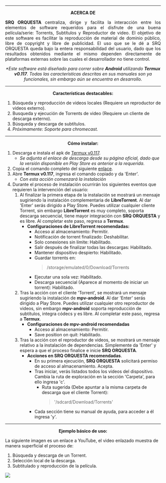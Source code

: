 ___
<p align="center"><b>ACERCA DE</b></p>  

<p align="justify"><b>SRQ ORQUESTA</b> centraliza, dirige y facilita la interacción entre los elementos de software requeridos para el disfrute de una buena película/serie: Torrents, Subtítulos y Reproductor de video. El objetivo de este software es facilitar la reproducción de material de dominio público, libre de copyright y libre de publicidad. El uso que se le dé a SRQ ORQUESTA queda bajo la entera responsabilidad del usuario, dado que los resultados obtenidos mediante el mismo dependen directamente de plataformas externas sobre las cuales el desarrollador no tiene control.</p>  

<p align="center"><i>*Este software está diseñado para correr sobre <b>Android</b> utilizando <b>Termux v0.117</b>. Todas las características descritas en sus manuales son ya funcionales, sin embargo aún se encuentra en desarrollo.</i></p>

___

<p align="center"><b>Características destacables:</b></p>  

1. Búsqueda y reproducción de videos locales (Requiere un reproductor de videos externo).  
2. Busqueda y ejecución de Torrents de video (Requiere un cliente de descarga externo).  
3. Búsqueda y descarga de subtítulos.  
4. *Próximamente: Soporte para chromecast.*  

___

<p align="center"><b>Cómo instalar:</b></p>  

1. Descarga e instala el apk de [Termux v0.117](https://f-droid.org/repo/com.termux_117.apk).  
    * *Se adjunta el enlace de descarga desde su página oficial, dado que la versión disponible en Play Store es anterior a la requerida.*  
2. Copia el comando completo del siguiente [enlace](https://raw.githubusercontent.com/8XA/srq-orquesta/master/installation_commands.txt).  
3. Abre **Termux v0.117**, ingresa el comando copiado y da 'Enter'.
    * *Con esta acción comenzará la instalación*  
4. Durante el proceso de instalación ocurrirán los siguientes eventos que requieren la intervención del usuario:
    1. Al finalizar la primera etapa de la instalación se mostrará un mensaje sugiriendo la instalación complementaria de **LibreTorrent**. Al dar 'Enter' serás dirigido a Play Store. Puedes utilizar cualquier cliente Torrent, sin embargo **LibreTorrent** es muy completo, soporta descarga secuencial, tiene mayor integración con **SRQ ORQUESTA** y es libre. Al completar este paso, regresa a **Termux**.  
        * **Configuraciones de LibreTorrent recomendadas:**  
            * Acceso al almacenamiento: Permitir.  
            * Notificación de torrent finalizado: Deshabilitar.  
            * Solo conexiones sin límite: Habilitado.  
            * Salir después de finalizar todas las descargas: Habilitado.  
            * Mantener dispositivo despierto: Habilitado.  
            * Guardar torrents en:  
                > /storage/emulated/0/Download/Torrents  
            * Ejecutar una sola vez: Habilitado.  
            * Descarga secuencial (Aparece al momento de iniciar un torrent): Habilitado.  
    3. Tras la acción con el cliente 'Torrent', se mostrará un mensaje sugiriendo la instalación de **mpv-android**. Al dar 'Enter' serás dirigido a Play Store. Puedes utilizar cualquier otro reproductor de videos, sin embargo **mpv-android** soporta reproducción de subtítulos, integra códecs y es libre. Al completar este paso, regresa a **Termux**.  
        * **Configuraciones de mpv-android recomendadas**  
            * Acceso al almacenamiento: Permitir.  
            * Save position on quit: Habilitado.  
    5. Tras la acción con el reproductor de videos, se mostrará un mensaje relativo a la instalación de dependencias. Simplemente da 'Enter' y espera a que el proceso finalice e inicie **SRQ ORQUESTA**. 
        * **Acciones en SRQ ORQUESTA recomendadas**.
            * En su primera ejecución, **SRQ ORQUESTA** solicitará permiso de acceso al almacenamiento. Acepta.  
            * Tras iniciar, verás listados todos los videos del dispositivo. Cambia la ruta de exploración en la sección 'Carpeta', para ello ingresa 'c'.  
                * Ruta sugerida (Debe apuntar a la misma carpeta de descarga que el cliente Torrent):  
                    >'/sdcard/Download/Torrents'
            * Cada sección tiene su manual de ayuda, para acceder a él ingresa 'y'.  
  
---

<p align="center"><b>Ejemplo básico de uso:</b></p>  
  
La siguiente imagen es un enlace a YouTube, el video enlazado muestra de manera superficial el proceso de:  

1. Búsqueda y descarga de un Torrent.  
2. Selección local de la descarga.  
3. Subtitulado y reproducción de la película.  
  
[![](https://img.youtube.com/vi/ybCUnPuAA_Q/maxresdefault.jpg)](https://youtu.be/ybCUnPuAA_Q)


